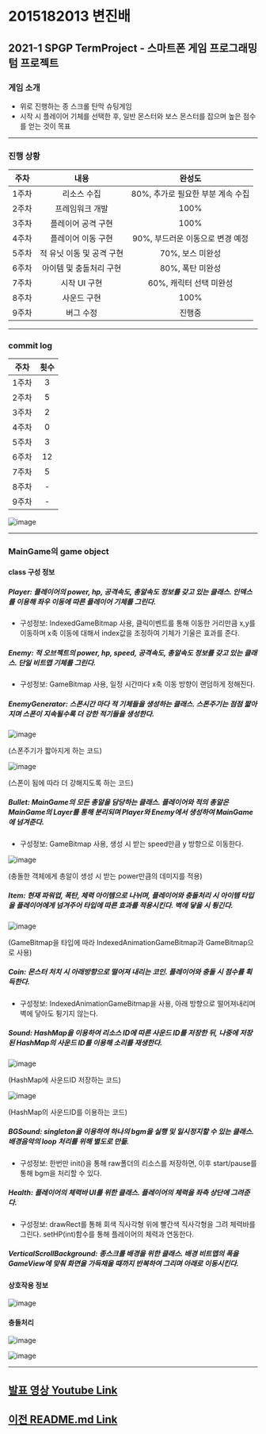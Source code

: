 # 2015182013 변진배
## **2021-1 SPGP TermProject** - 스마트폰 게임 프로그래밍 텀 프로젝트

### 게임 소개
- 위로 진행하는 종 스크롤 탄막 슈팅게임
- 시작 시 플레이어 기체를 선택한 후, 일반 몬스터와 보스 몬스터를 잡으며 높은 점수를 얻는 것이 목표
  
---------------------------------------------------------------------------------------------------------------

### 진행 상황

주차 | 내용 | 완성도
:-----: | :-----: | :-----:
1주차 | 리소스 수집 | 80%, 추가로 필요한 부분 계속 수집
2주차 | 프레임워크 개발 | 100%
3주차 | 플레이어 공격 구현 | 100%
4주차 | 플레이어 이동 구현 | 90%, 부드러운 이동으로 변경 예정
5주차 | 적 유닛 이동 및 공격 구현 | 70%, 보스 미완성
6주차 | 아이템 및 충돌처리 구현 | 80%, 폭탄 미완성
7주차 | 시작 UI 구현 | 60%, 캐릭터 선택 미완성
8주차 | 사운드 구현 | 100%
9주차 | 버그 수정 | 진행중

---------------------------------------------------------------------------------------------------------------

### commit log

주차 | 횟수
:-----: | :-----:
1주차 | 3
2주차 | 5
3주차 | 2
4주차 | 0
5주차 | 3
6주차 | 12
7주차 | 5
8주차 | -
9주차 | -

![image](https://user-images.githubusercontent.com/22373033/119039185-eaf1c400-b9ee-11eb-9000-29a7ea9edbb3.png)

---------------------------------------------------------------------------------------------------------------

### MainGame의 game object


#### class 구성 정보


##### Player: 플레이어의 power, hp, 공격속도, 총알속도 정보를 갖고 있는 클래스. 인덱스를 이용해 좌우 이동에 따른 플레이어 기체를 그린다.
- 구성정보: IndexedGameBitmap 사용, 클릭이벤트를 통해 이동한 거리만큼 x,y를 이동하며 x축 이동에 대해서 index값을 조정하여 기체가 기울은 효과를 준다.


##### Enemy: 적 오브젝트의 power, hp, speed, 공격속도, 총알속도 정보를 갖고 있는 클래스. 단일 비트맵 기체를 그린다.
- 구성정보: GameBitmap 사용, 일정 시간마다 x축 이동 방향이 랜덤하게 정해진다.


##### EnemyGenerator: 스폰시간 마다 적 기체들을 생성하는 클래스. 스폰주기는 점점 짧아지며 스폰이 지속될수록 더 강한 적기들을 생성한다.

![image](https://user-images.githubusercontent.com/22373033/119006982-d18b5080-b9cb-11eb-861e-79ddb7d7523b.png)

(스폰주기가 짧아지게 하는 코드)

![image](https://user-images.githubusercontent.com/22373033/119007262-08f9fd00-b9cc-11eb-906e-43e874000e75.png)

(스폰이 됨에 따라 더 강해지도록 하는 코드)



##### Bullet: MainGame의 모든 총알을 담당하는 클래스. 플레이어와 적의 총알은 MainGame의 Layer를 통해 분리되며 Player와 Enemy에서 생성하여 MainGame에 넘겨준다.
- 구성정보: GameBitmap 사용, 생성 시 받는 speed만큼 y 방향으로 이동한다.

![image](https://user-images.githubusercontent.com/22373033/119007703-70b04800-b9cc-11eb-8971-793622073a3c.png)

(충돌한 객체에게 총알이 생성 시 받는 power만큼의 데미지를 적용)



##### Item: 현재 파워업, 폭탄, 체력 아이템으로 나뉘며, 플레이어와 충돌처리 시 아이템 타입을 플레이어에게 넘겨주어 타입에 따른 효과를 적용시킨다. 벽에 닿을 시 튕긴다.

![image](https://user-images.githubusercontent.com/22373033/119008097-d0a6ee80-b9cc-11eb-9a4f-4094ba80bd10.png)

(GameBitmap을 타입에 따라 IndexedAnimationGameBitmap과 GameBitmap으로 사용)



##### Coin: 몬스터 처치 시 아래방향으로 떨어져 내리는 코인. 플레이어와 충돌 시 점수를 획득한다.
- 구성정보: IndexedAnimationGameBitmap을 사용, 아래 방향으로 떨어져내리며 벽에 닿아도 튕기지 않는다.


##### Sound: HashMap을 이용하여 리소스 ID에 따른 사운드 ID를 저장한 뒤, 나중에 저장된 HashMap의 사운드 ID를 이용해 소리를 재생한다. 
![image](https://user-images.githubusercontent.com/22373033/119008835-7b1f1180-b9cd-11eb-8b3c-6e8dd1f7ffdc.png)

(HashMap에 사운드ID 저장하는 코드)

![image](https://user-images.githubusercontent.com/22373033/119008940-97bb4980-b9cd-11eb-8c03-40057376c9b6.png)

(HashMap의 사운드ID를 이용하는 코드)



##### BGSound: singleton을 이용하여 하나의 bgm을 실행 및 일시정지할 수 있는 클래스. 배경음악의 loop 처리를 위해 별도로 만듦.
- 구성정보: 한번만 init()을 통해 raw폴더의 리소스를 저장하면, 이후 start/pause를 통해 bgm을 처리할 수 있다.


##### Health: 플레이어의 체력바 UI를 위한 클래스. 플레이어의 체력을 좌측 상단에 그려준다.
- 구성정보: drawRect를 통해 회색 직사각형 위에 빨간색 직사각형을 그려 체력바를 그린다. setHP(int)함수를 통해 플레이어의 체력과 연동한다.


##### VerticalScrollBackground: 종스크롤 배경을 위한 클래스. 배경 비트맵의 폭을 GameView에 맞춰 화면을 가득채울 때까지 반복하여 그리며 아래로 이동시킨다.




#### 상호작용 정보
![image](https://user-images.githubusercontent.com/22373033/119017805-5713fe00-b9d6-11eb-8d20-a34e21aa1e8b.png)




#### 충돌처리
![image](https://user-images.githubusercontent.com/22373033/119018575-2c767500-b9d7-11eb-937a-5bcd5c498a64.png)


![image](https://user-images.githubusercontent.com/22373033/119018615-3c8e5480-b9d7-11eb-8e83-003dfb8904ba.png)




---------------------------------------------------------------------------------------------------------------
## [발표 영상 Youtube Link](https://www.youtube.com/watch?v=cfKxoxutmGk "2021-1 SPGP TermProject")

## [이전 README.md Link](https://github.com/JinbaeByeon/2021-1_SPGP_TermProject/blob/v1/README.md "README.md 1차")








